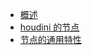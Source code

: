 * [概述](houdini/baseWorkflow/sop/README.md "houdini doc")
* [houdini 的节点](houdini/baseWorkflow/sop/nodes01.md)
* [节点的通用特性](houdini/baseWorkflow/sop/nodes02.md)
